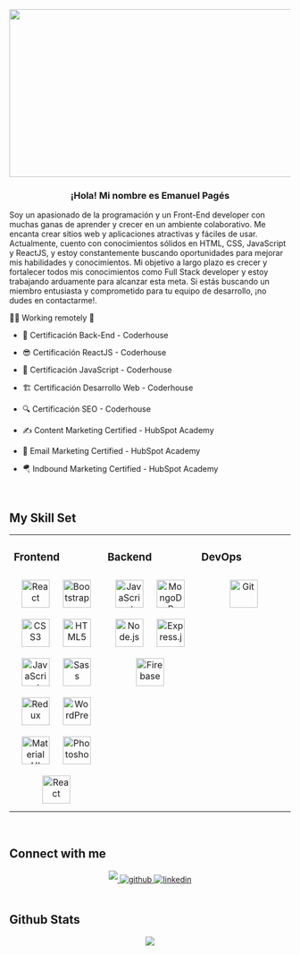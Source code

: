 <div align="center" margin-top: "100px">
<img src="https://i.ibb.co/gjrTxm3/Dise-o-sin-t-tulo-7.png" align="center" height="300" width="900" />
</div>  


### <div align="center">¡Hola! Mi nombre es Emanuel Pagés
Soy un apasionado de la programación y un Front-End developer con muchas ganas de aprender y crecer en un ambiente colaborativo. Me encanta crear sitios web y aplicaciones atractivas y fáciles de usar. Actualmente, cuento con conocimientos sólidos en HTML, CSS, JavaScript y ReactJS, y estoy constantemente buscando oportunidades para mejorar mis habilidades y conocimientos. Mi objetivo a largo plazo es crecer y fortalecer todos mis conocimientos como Full Stack developer y estoy trabajando arduamente para alcanzar esta meta. Si estás buscando un miembro entusiasta y comprometido para tu equipo de desarrollo, ¡no dudes en contactarme!.


👨‍💻 Working remotely 🚀</div>  


- 🔌 Certificación Back-End - Coderhouse 
  

- 😎 Certificación ReactJS  - Coderhouse  
  

- 💪 Certificación JavaScript - Coderhouse   


- 🏗️ Certificación Desarrollo Web - Coderhouse


- 🔍 Certificación SEO - Coderhouse


- ✍ Content Marketing Certified - HubSpot Academy


- 📩 Email Marketing Certified - HubSpot Academy


- 🪂 Indbound Marketing Certified - HubSpot Academy
  

<br/>  



## My Skill Set  



<table><tr><td valign="top" width="33%">



### Frontend  
<div align="center">  
<a href="https://reactjs.org/" target="_blank"><img style="margin: 10px" src="https://profilinator.rishav.dev/skills-assets/react-original-wordmark.svg" alt="React" height="50" /></a>  
<a href="https://getbootstrap.com/docs/3.4/javascript/" target="_blank"><img style="margin: 10px" src="https://profilinator.rishav.dev/skills-assets/bootstrap-plain.svg" alt="Bootstrap" height="50" /></a>  
<a href="https://www.w3schools.com/css/" target="_blank"><img style="margin: 10px" src="https://profilinator.rishav.dev/skills-assets/css3-original-wordmark.svg" alt="CSS3" height="50" /></a>  
<a href="https://en.wikipedia.org/wiki/HTML5" target="_blank"><img style="margin: 10px" src="https://profilinator.rishav.dev/skills-assets/html5-original-wordmark.svg" alt="HTML5" height="50" /></a>  
<a href="https://www.javascript.com/" target="_blank"><img style="margin: 10px" src="https://profilinator.rishav.dev/skills-assets/javascript-original.svg" alt="JavaScript" height="50" /></a>  
<a href="https://sass-lang.com/" target="_blank"><img style="margin: 10px" src="https://profilinator.rishav.dev/skills-assets/sass-original.svg" alt="Sass" height="50" /></a>  
<a href="https://redux.js.org/" target="_blank"><img style="margin: 10px" src="https://profilinator.rishav.dev/skills-assets/redux-original.svg" alt="Redux" height="50" /></a>  
<a href="https://wordpress.com/" target="_blank"><img style="margin: 10px" src="https://profilinator.rishav.dev/skills-assets/wordpress.png" alt="WordPress" height="50" /></a>  
<a href="https://mui.com/" target="_blank"><img style="margin: 10px" src="https://profilinator.rishav.dev/skills-assets/mui.png" alt="Material UI" height="50" /></a>  
<a href="https://www.adobe.com/in/products/photoshop.html" target="_blank"><img style="margin: 10px" src="https://profilinator.rishav.dev/skills-assets/photoshop-plain.svg" alt="Photoshop" height="50" /></a>  
 <a href="https://www.framer.com/motion/" target="_blank"><img style="margin: 10px" src="https://avatars.githubusercontent.com/u/42876?v=4&s=160" alt="React" height="50" /></a>
 </div>

</td><td valign="top" width="33%">



### Backend  
<div align="center">  
<a href="https://www.javascript.com/" target="_blank"><img style="margin: 10px" src="https://profilinator.rishav.dev/skills-assets/javascript-original.svg" alt="JavaScript" height="50" /></a>  
<a href="https://www.mongodb.com/" target="_blank"><img style="margin: 10px" src="https://profilinator.rishav.dev/skills-assets/mongodb-original-wordmark.svg" alt="MongoDB" height="50" /></a>  
<a href="https://nodejs.org/" target="_blank"><img style="margin: 10px" src="https://profilinator.rishav.dev/skills-assets/nodejs-original-wordmark.svg" alt="Node.js" height="50" /></a>  
<a href="https://expressjs.com/" target="_blank"><img style="margin: 10px" src="https://profilinator.rishav.dev/skills-assets/express-original-wordmark.svg" alt="Express.js" height="50" /></a> 
<a href="https://firebase.google.com/" target="_blank"><img style="margin: 10px" src="https://profilinator.rishav.dev/skills-assets/firebase.png" alt="Firebase" height="50" /></a>  
</div>

</td><td valign="top" width="33%">



### DevOps  
<div align="center">  
<a href="https://github.com/" target="_blank"><img style="margin: 10px" src="https://profilinator.rishav.dev/skills-assets/git-scm-icon.svg" alt="Git" height="50" /></a>  
</div>

</td></tr></table>  

<br/>  


## Connect with me  
<div align="center">
  <a href="https://emanuelpps.github.io/" target="_blank">
<img src=https://img.shields.io/badge/Portfolio-%23000000.svg?style=for-the-badge&logo=firefox&logoColor=#FF7139 style="margin-bottom: 5px;" />
</a>
<a href="https://github.com/emanuelpps?tab=repositories" target="_blank">
<img src=https://img.shields.io/badge/github-%2324292e.svg?&style=for-the-badge&logo=github&logoColor=white alt=github style="margin-bottom: 5px;" />
</a>
<a href="https://linkedin.com/in/emanuel-ps" target="_blank">
<img src=https://img.shields.io/badge/linkedin-%231E77B5.svg?&style=for-the-badge&logo=linkedin&logoColor=white alt=linkedin style="margin-bottom: 5px;" />
</a>  
</div> 

  

<br/>  


## Github Stats  
<div align="center"><img src="https://github-readme-stats.vercel.app/api?username=emanuelpps&show_icons=true&count_private=true&hide_border=true" align="center" /></div>  

<br/>  

  

<br/>  

  

<br/>  

  

<br/>  

  

<br/>  


<br />

